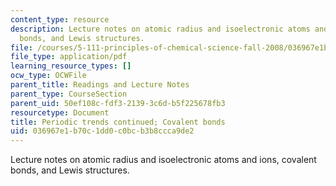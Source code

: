 ```yaml
---
content_type: resource
description: Lecture notes on atomic radius and isoelectronic atoms and ions, covalent
  bonds, and Lewis structures.
file: /courses/5-111-principles-of-chemical-science-fall-2008/036967e1b70c1dd0c0bcb3b8ccca9de2_lecnotes10.pdf
file_type: application/pdf
learning_resource_types: []
ocw_type: OCWFile
parent_title: Readings and Lecture Notes
parent_type: CourseSection
parent_uid: 50ef108c-fdf3-2139-3c6d-b5f225678fb3
resourcetype: Document
title: Periodic trends continued; Covalent bonds
uid: 036967e1-b70c-1dd0-c0bc-b3b8ccca9de2
---
```

Lecture notes on atomic radius and isoelectronic atoms and ions, covalent bonds, and Lewis structures.


